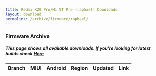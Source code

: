```yaml
---
title: Redmi K20 Pro/Mi 9T Pro (raphael) Downloads
layout: download
permalink: /archive/firmware/raphael/
---
```


### Firmware Archive
##### This page shows all available downloads. If you're looking for latest builds check [Here](/firmware/raphael/)


<div class="table-responsive-md" id="table-wrapper">
<table id="firmware" class="compact table table-striped table-hover table-sm">
    <thead class="thead-dark">
        <tr>
            <th>Branch</th>
            <th>MIUI</th>
            <th>Android</th>
            <th>Region</th>
            <th>Updated</th>
            <th>Link</th>
        </tr>
    </thead>
    <script>loadFirmwareDownloads('raphael', 'full')</script>
</table>
</div>
